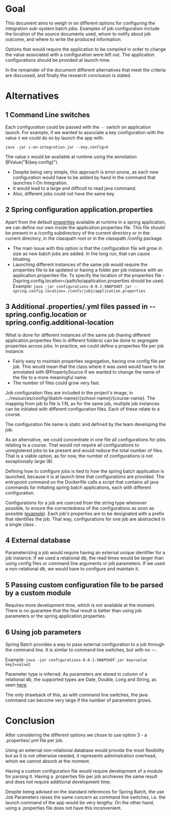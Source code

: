 # Goal
This document aims to weigh in on different options for configuring the integration sub-system batch jobs. Examples of job configuration include the location of the source documents used, whom to notify about job outcome, and where to write the produced information.

Options that would require the application to be compiled in order to change the value associated with a configuration were left out. The application configurations should be provided at launch-time.

In the remainder of the document different alternatives that meet the criteria are discussed, and finally the research conclusion is stated.

# Alternatives

## 1 Command Line switches

Each configuration could be passed with the `--` switch on application launch. For example, if we wanted to associate a key configuration with the value `X` we could do so by launch the app with:

`java -jar i-on-integration.jar --key.config=X`

The value `X` would be available at runtime using the annotation @Value("${key.config}").

- Despite being very simple, this approach is error-prone, as each new configuration would have to be added by hand in the command that launches I-On Integration.
- It would lead to a large and difficult to read java command.
- Also, different jobs could not have the same key.
  
## 2 Spring configuration application.properties

Apart from the default [properties](https://docs.spring.io/spring-boot/docs/current/reference/html/appendix-application-properties.html#mail-properties) available at runtime in a spring application, we can define our own inside the application.properties file. This file should be present in a /config subdirectory of the current directory or in the current directory, in the classpath root or in the classpath /config package.

- The main issue with this option is that the configuration file will grow in size as new batch jobs are added. In the long run, that can cause bloating.
- Launching different instances of the same job would require the properties file to be updated or having a folder per job instance with an application.properties file. To specify the location of the properties file -Dspring.config.location=/path/to/application.properties should be used. Example:
`java -jar configurations-0.0.1-SNAPSHOT.jar --spring.config.location=./confs/job1/application.properties`

## 3 Additional .properties/.yml files passed in --spring.config.location or spring.config.additional-location

What is done for different instances of the same job (having different application.properties files in different folders) can be done to segregate properties across jobs. In practice, we could define a properties file per job instance.
- Fairly easy to maintain properties segregation, having one config file per job. This would mean that the class where it was used would have to be annotated with @PropertySource if we wanted to change the name of the file to a more meaningful name.
- The number of files could grow very fast.

Job configuration files are included in the project's image, in .../resources/config/{batch-name}/{school-name}/{course-name}. The mapping from job to file is 1:N, as for the same job, multiple job instances can be initiated with different configuration files. Each of these relate to a course.

The configuration file name is static and defined by the team developing the job. 

As an alternative, we could concentrate in one file all configurations for jobs relating to a course. That would not require all configurations to unregistered jobs to be present and would reduce the total number of files. That is a viable option, as for now, the number of configurations is not exceptionally large (8).

Defining how to configure jobs is tied to how the spring batch application is launched, because it is at launch time that configurations are provided. The entrypoint command on the Dockerfile calls a script that contains all java commands for initiating spring batch applications, each with different configuration.

Configurations for a job are coerced from the string type whenever possible, to ensure the correctedness of the configurations as soon as possible ([example](https://docs.spring.io/spring-boot/docs/current/reference/html/spring-boot-features.html#boot-features-external-config-typesafe-configuration-properties)). Each job's properties are to be designated with a prefix that identifies the job. That way, configurations for one job are abstracted in a single class .

## 4 External database

Parameterizing a job would require having an external unique identifier for a job instance.
If we used a relational db, the read times would be larger than using config files or command line arguments or job parameters.
If we used a non-relational db, we would have to configure and maintain it.

## 5 Passing custom configuration file to be parsed by a custom module

Requires more development time, which is not available at the moment. There is no guarantee that the final result is better than using job parameters or the spring application.properties.

## 6 Using job parameters
Spring Batch provides a way to pass external configuration to a job through the command line. It is similar to command line switches, but with no --.

Example:
`java -jar configurations-0.0.1-SNAPSHOT.jar key=value key2=value2`

Parameter type is inferred. As parameters are stored in column of a relational db, the supported types are Date, Double, Long and String, as seen [here](https://docs.spring.io/spring-batch/docs/4.2.x/api/org/springframework/batch/core/JobParametersBuilder.html).

The only drawback of this, as with command line switches, the java command can become very large if the number of parameters grows.

# Conclusion

After considering the different options we chose to use option 3 - a .properties/.yml file per job.

Using an external non-relational database would provide the most flexibility but as it is not otherwise needed, it represents administration overhead, which we cannot absorb at the moment.

Having a custom configuration file would require development of a module for parsing it. Having a .properties file per job acchieves the same result and does not require additional development time.

Despite being advised on the standard references for Spring Batch, the use Job Parameters raises the same concern as command line switches, i.e. the launch command of the app would be very lengthy. On the other hand, using a .properties file does not have this inconvenient.
